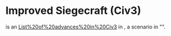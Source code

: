 # Improved Siegecraft (Civ3)

 is an [List%20of%20advances%20in%20Civ3](advance) in , a scenario in "".